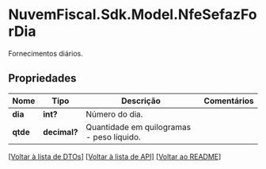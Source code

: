 # NuvemFiscal.Sdk.Model.NfeSefazForDia
Fornecimentos diários.

## Propriedades

Nome | Tipo | Descrição | Comentários
------------ | ------------- | ------------- | -------------
**dia** | **int?** | Número do dia. | 
**qtde** | **decimal?** | Quantidade em quilogramas - peso líquido. | 

[[Voltar à lista de DTOs]](../README.md#documentation-for-models) [[Voltar à lista de API]](../README.md#documentation-for-api-endpoints) [[Voltar ao README]](../README.md)

